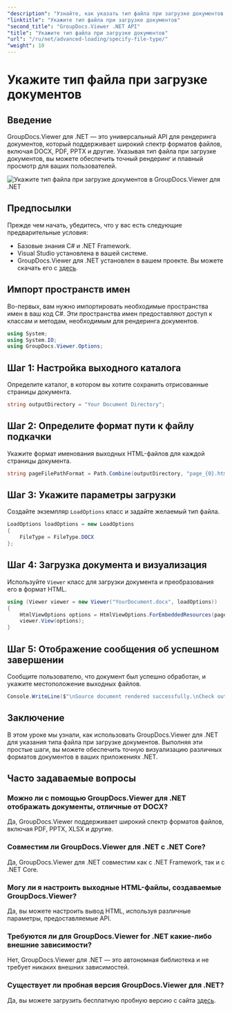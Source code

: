 ```yaml
---
"description": "Узнайте, как указать тип файла при загрузке документов с помощью GroupDocs.Viewer для .NET. Точно отображайте различные форматы в своих приложениях .NET."
"linktitle": "Укажите тип файла при загрузке документов"
"second_title": "GroupDocs.Viewer .NET API"
"title": "Укажите тип файла при загрузке документов"
"url": "/ru/net/advanced-loading/specify-file-type/"
"weight": 10
---
```


# Укажите тип файла при загрузке документов

## Введение
GroupDocs.Viewer для .NET — это универсальный API для рендеринга документов, который поддерживает широкий спектр форматов файлов, включая DOCX, PDF, PPTX и другие. Указывая тип файла при загрузке документов, вы можете обеспечить точный рендеринг и плавный просмотр для ваших пользователей.

![Укажите тип файла при загрузке документов в GroupDocs.Viewer для .NET](/viewer/advanced-loading/specify-file-type-when-loading-documents-img.png)

## Предпосылки
Прежде чем начать, убедитесь, что у вас есть следующие предварительные условия:
- Базовые знания C# и .NET Framework.
- Visual Studio установлена в вашей системе.
- GroupDocs.Viewer для .NET установлен в вашем проекте. Вы можете скачать его с [здесь](https://releases.groupdocs.com/viewer/net/).
##
## Импорт пространств имен
Во-первых, вам нужно импортировать необходимые пространства имен в ваш код C#. Эти пространства имен предоставляют доступ к классам и методам, необходимым для рендеринга документов.
```csharp
using System;
using System.IO;
using GroupDocs.Viewer.Options;
```
## Шаг 1: Настройка выходного каталога
Определите каталог, в котором вы хотите сохранить отрисованные страницы документа.
```csharp
string outputDirectory = "Your Document Directory";
```
## Шаг 2: Определите формат пути к файлу подкачки
Укажите формат именования выходных HTML-файлов для каждой страницы документа.
```csharp
string pageFilePathFormat = Path.Combine(outputDirectory, "page_{0}.html");
```
## Шаг 3: Укажите параметры загрузки
Создайте экземпляр `LoadOptions` класс и задайте желаемый тип файла.
```csharp
LoadOptions loadOptions = new LoadOptions
{
    FileType = FileType.DOCX
};
```
## Шаг 4: Загрузка документа и визуализация
Используйте `Viewer` класс для загрузки документа и преобразования его в формат HTML.
```csharp
using (Viewer viewer = new Viewer("YourDocument.docx", loadOptions))
{
    HtmlViewOptions options = HtmlViewOptions.ForEmbeddedResources(pageFilePathFormat);
    viewer.View(options);
}
```
## Шаг 5: Отображение сообщения об успешном завершении
Сообщите пользователю, что документ был успешно обработан, и укажите местоположение выходных файлов.
```csharp
Console.WriteLine($"\nSource document rendered successfully.\nCheck output in {outputDirectory}.");
```

## Заключение
В этом уроке мы узнали, как использовать GroupDocs.Viewer для .NET для указания типа файла при загрузке документов. Выполняя эти простые шаги, вы можете обеспечить точную визуализацию различных форматов документов в ваших приложениях .NET.
## Часто задаваемые вопросы
### Можно ли с помощью GroupDocs.Viewer для .NET отображать документы, отличные от DOCX?
Да, GroupDocs.Viewer поддерживает широкий спектр форматов файлов, включая PDF, PPTX, XLSX и другие.
### Совместим ли GroupDocs.Viewer для .NET с .NET Core?
Да, GroupDocs.Viewer для .NET совместим как с .NET Framework, так и с .NET Core.
### Могу ли я настроить выходные HTML-файлы, создаваемые GroupDocs.Viewer?
Да, вы можете настроить вывод HTML, используя различные параметры, предоставляемые API.
### Требуются ли для GroupDocs.Viewer for .NET какие-либо внешние зависимости?
Нет, GroupDocs.Viewer для .NET — это автономная библиотека и не требует никаких внешних зависимостей.
### Существует ли пробная версия GroupDocs.Viewer для .NET?
Да, вы можете загрузить бесплатную пробную версию с сайта [здесь](https://releases.groupdocs.com/viewer/net/).